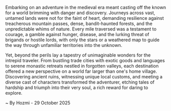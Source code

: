 
Embarking on an adventure in the medieval era meant casting off the known for a world brimming with danger and discovery. Journeys across vast, untamed lands were not for the faint of heart, demanding resilience against treacherous mountain passes, dense, bandit-haunted forests, and the unpredictable whims of nature. Every mile traversed was a testament to courage, a gamble against hunger, disease, and the lurking threat of brigands or hostile lords, with only the stars or a weathered map to guide the way through unfamiliar territories into the unknown.

Yet, beyond the perils lay a tapestry of unimaginable wonders for the intrepid traveler. From bustling trade cities with exotic goods and languages to serene monastic retreats nestled in forgotten valleys, each destination offered a new perspective on a world far larger than one's home village. Discovering ancient ruins, witnessing unique local customs, and meeting a diverse cast of characters transformed the adventurer, etching tales of hardship and triumph into their very soul, a rich reward for daring to explore.

~ By Hozmi - 29 October 2025
